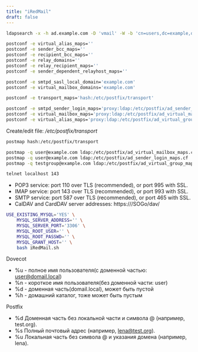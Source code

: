 ```yaml
---
title: "iRedMail"
draft: false
---
```


```bash
ldapsearch -x -h ad.example.com -D 'vmail' -W -b 'cn=users,dc=example,dc=com'

postconf -e virtual_alias_maps=''
postconf -e sender_bcc_maps=''
postconf -e recipient_bcc_maps=''
postconf -e relay_domains=''
postconf -e relay_recipient_maps=''
postconf -e sender_dependent_relayhost_maps=''

postconf -e smtpd_sasl_local_domain='example.com'
postconf -e virtual_mailbox_domains='example.com'

postconf -e transport_maps='hash:/etc/postfix/transport'

postconf -e smtpd_sender_login_maps='proxy:ldap:/etc/postfix/ad_sender_login_maps.cf'
postconf -e virtual_mailbox_maps='proxy:ldap:/etc/postfix/ad_virtual_mailbox_maps.cf'
postconf -e virtual_alias_maps='proxy:ldap:/etc/postfix/ad_virtual_group_maps.cf'
```

Create/edit file: _/etc/postfix/transport_

```bash
postmap hash:/etc/postfix/transport
```

```bash
postmap -q user@example.com ldap:/etc/postfix/ad_virtual_mailbox_maps.cf
postmap -q user@example.com ldap:/etc/postfix/ad_sender_login_maps.cf
postmap -q testgroup@example.com ldap:/etc/postfix/ad_virtual_group_maps.cf
```

```bash
telnet localhost 143
```

* POP3 service: port 110 over TLS (recommended), or port 995 with SSL.
* IMAP service: port 143 over TLS (recommended), or port 993 with SSL.
* SMTP service: port 587 over TLS (recommended), or port 465 with SSL.
* CalDAV and CardDAV server addresses: https://<server>/SOGo/dav/<full email address>

```bash
USE_EXISTING_MYSQL='YES' \
    MYSQL_SERVER_ADDRESS='' \
    MYSQL_SERVER_PORT='3306' \
    MYSQL_ROOT_USER='' \
    MYSQL_ROOT_PASSWD='' \
    MYSQL_GRANT_HOST='' \
    bash iRedMail.sh
```

Dovecot

* %u - полное имя пользователя(с доменной частью: user@domail.local)
* %n - короткое имя пользователя(без доменной части: user)
* %d - доменная часть(domail.local), может быть пустой
* %h - домашний каталог, тоже может быть пустым

Postfix

* %d Доменная часть без локальной части и символа @ (например, test.org).
* %s Полный почтовый адрес (например, lena@test.org).
* %u Локальная часть без символа @ и указания домена (например, lena).
